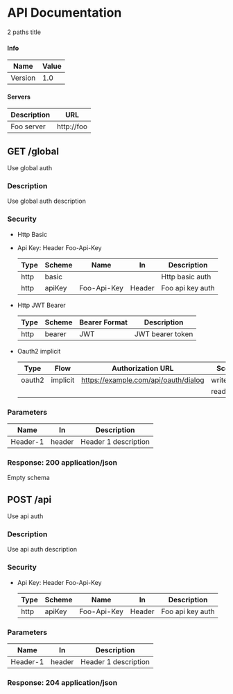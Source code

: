 # API Documentation

2 paths title

#### Info

| Name | Value |
| ---- | ----- |
| Version | 1.0 |


#### Servers

| Description | URL |
| ----------- | --- |
| Foo server | http://foo |


GET /global
-----------

Use global auth

### Description

Use global auth description

### Security

- Http Basic
- Api Key: Header Foo-Api-Key

    | Type | Scheme | Name | In  | Description |
    | ---- | ------ | ---- | --- | ----------- |
    | http | basic | | | Http basic auth |
    | http | apiKey | Foo-Api-Key | Header | Foo api key auth |

- Http JWT Bearer

    | Type | Scheme | Bearer Format | Description |
    | ---- | ------ | ------------- | ----------- |
    | http | bearer | JWT | JWT bearer token |

- Oauth2 implicit

    | Type | Flow | Authorization URL | Scope | Description |
    | ---- | ---- | ----------------- | ----- | ----------- |
    | oauth2 | implicit | https://example.com/api/oauth/dialog | write:pets | write foo |
    | | | | read:pets | read foo |

### Parameters

| Name   | In  | Description |
| ------ | --- | ----------- |
| Header-1 | header | Header 1 description |

### Response: 200 application/json

Empty schema

POST /api
---------

Use api auth

### Description

Use api auth description

### Security

- Api Key: Header Foo-Api-Key

    | Type | Scheme | Name | In  | Description |
    | ---- | ------ | ---- | --- | ----------- |
    | http | apiKey | Foo-Api-Key | Header | Foo api key auth |

### Parameters

| Name   | In  | Description |
| ------ | --- | ----------- |
| Header-1 | header | Header 1 description |

### Response: 204 application/json

